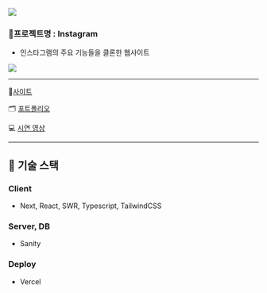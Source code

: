 ![](https://github.com/SimDaeHo/Instagram/assets/116733236/0d3670e3-311e-4bff-a0e2-5eceb8967835)

### 🌱프로젝트명 : Instagram

- 인스타그램의 주요 기능들을 클론한 웹사이트

![](https://github.com/SimDaeHo/Instagram/assets/116733236/635a15df-e5f9-465c-b08d-cb797c2354bb)

---

💙[사이트](https://clone-instagram-silk.vercel.app/)

🗂 [포트폴리오](https://regal-hunter-2f7.notion.site/Instagram-26674afbbff2497fa40574737acd7987)

💻 [시연 영상](https://youtu.be/WmZ6oJU2lxo)

---

## 🔧 기술 스택

### Client  

- Next, React, SWR, Typescript, TailwindCSS

### Server, DB

- Sanity

### Deploy

- Vercel
